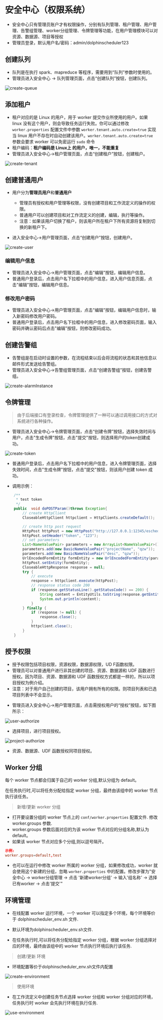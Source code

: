 # 安全中心（权限系统）

* 安全中心只有管理员账户才有权限操作，分别有队列管理、租户管理、用户管理、告警组管理、worker分组管理、令牌管理等功能，在用户管理模块可以对资源、数据源、项目等授权
* 管理员登录，默认用户名/密码：admin/dolphinscheduler123

## 创建队列

- 队列是在执行 spark、mapreduce 等程序，需要用到“队列”参数时使用的。
- 管理员进入安全中心 -> 队列管理页面，点击“创建队列”按钮，创建队列。

![create-queue](/img/new_ui/dev/security/create-queue.png)

## 添加租户

- 租户对应的是 Linux 的用户，用于 worker 提交作业所使用的用户。如果 linux 没有这个用户，则会导致任务运行失败。你可以通过修改 `worker.properties` 配置文件中参数 `worker.tenant.auto.create=true` 实现当 linux 用户不存在时自动创建该用户。`worker.tenant.auto.create=true` 参数会要求 worker 可以免密运行 `sudo` 命令
- 租户编码：**租户编码是 Linux上 的用户，唯一，不能重复**
- 管理员进入安全中心->租户管理页面，点击“创建租户”按钮，创建租户。

![create-tenant](/img/new_ui/dev/security/create-tenant.png)

## 创建普通用户

-  用户分为**管理员用户**和**普通用户**

    * 管理员有授权和用户管理等权限，没有创建项目和工作流定义的操作的权限。
    * 普通用户可以创建项目和对工作流定义的创建，编辑，执行等操作。
    * 注意：如果该用户切换了租户，则该用户所在租户下所有资源将复制到切换的新租户下。

- 进入安全中心->用户管理页面，点击“创建用户”按钮，创建用户。        

![create-user](/img/new_ui/dev/security/create-user.png)
  
### 编辑用户信息

- 管理员进入安全中心->用户管理页面，点击"编辑"按钮，编辑用户信息。
- 普通用户登录后，点击用户名下拉框中的用户信息，进入用户信息页面，点击"编辑"按钮，编辑用户信息。
  
### 修改用户密码

- 管理员进入安全中心->用户管理页面，点击"编辑"按钮，编辑用户信息时，输入新密码修改用户密码。
- 普通用户登录后，点击用户名下拉框中的用户信息，进入修改密码页面，输入密码并确认密码后点击"编辑"按钮，则修改密码成功。
   

## 创建告警组

* 告警组是在启动时设置的参数，在流程结束以后会将流程的状态和其他信息以邮件形式发送给告警组。
* 管理员进入安全中心->告警组管理页面，点击“创建告警组”按钮，创建告警组。

![create-alarmInstance](/img/new_ui/dev/security/create-alarmInstance.png)

## 令牌管理

> 由于后端接口有登录检查，令牌管理提供了一种可以通过调用接口的方式对系统进行各种操作。
- 管理员进入安全中心->令牌管理页面，点击“创建令牌”按钮，选择失效时间与用户，点击"生成令牌"按钮，点击"提交"按钮，则选择用户的token创建成功。

![create-token](/img/new_ui/dev/security/create-token.png)
  
- 普通用户登录后，点击用户名下拉框中的用户信息，进入令牌管理页面，选择失效时间，点击"生成令牌"按钮，点击"提交"按钮，则该用户创建 token 成功。
    
- 调用示例：
  
```java
    /**
     * test token
     */
    public  void doPOSTParam()throws Exception{
        // create HttpClient
        CloseableHttpClient httpclient = HttpClients.createDefault();

        // create http post request
        HttpPost httpPost = new HttpPost("http://127.0.0.1:12345/escheduler/projects/create");
        httpPost.setHeader("token", "123");
        // set parameters
        List<NameValuePair> parameters = new ArrayList<NameValuePair>();
        parameters.add(new BasicNameValuePair("projectName", "qzw"));
        parameters.add(new BasicNameValuePair("desc", "qzw"));
        UrlEncodedFormEntity formEntity = new UrlEncodedFormEntity(parameters);
        httpPost.setEntity(formEntity);
        CloseableHttpResponse response = null;
        try {
            // execute
            response = httpclient.execute(httpPost);
            // response status code 200
            if (response.getStatusLine().getStatusCode() == 200) {
                String content = EntityUtils.toString(response.getEntity(), "UTF-8");
                System.out.println(content);
            }
        } finally {
            if (response != null) {
                response.close();
            }
            httpclient.close();
        }
    }
```

## 授予权限

* 授予权限包括项目权限，资源权限，数据源权限，UD F函数权限。
* 管理员可以对普通用户进行非其创建的项目、资源、数据源和 UDF 函数进行授权。因为项目、资源、数据源和 UDF 函数授权方式都是一样的，所以以项目授权为例介绍。
* 注意：对于用户自己创建的项目，该用户拥有所有的权限。则项目列表和已选项目列表中不会显示。
 
- 管理员进入安全中心->用户管理页面，点击需授权用户的“授权”按钮，如下图所示：

![user-authorize](/img/new_ui/dev/security/user-authorize.png)

- 选择项目，进行项目授权。

![project-authorize](/img/new_ui/dev/security/project-authorize.png)
  
- 资源、数据源、UDF 函数授权同项目授权。

## Worker 分组

每个 worker 节点都会归属于自己的 worker 分组,默认分组为 default。

在任务执行时,可以将任务分配给指定 worker 分组，最终由该组中的 worker 节点执行该任务。

> 新增/更新 worker 分组

- 打开要设置分组的 worker 节点上的 `conf/worker.properties` 配置文件. 修改 worker.groups 参数. 
- worker.groups 参数后面对应的为该 worker 节点对应的分组名称,默认为 default。
- 如果该 worker 节点对应多个分组,则以逗号隔开。

```conf
示例: 
worker.groups=default,test
```

- 也可以在运行中修改 worker 所属的 worker 分组，如果修改成功，worker 就会使用这个新建的分组，忽略 `worker.properties` 中的配置。修改步骤为"安全中心 -> worker分组管理 -> 点击 '新建worker分组' -> 输入'组名称' -> 选择已有worker -> 点击'提交'"

## 环境管理

* 在线配置 worker 运行环境，一个 worker 可以指定多个环境，每个环境等价于 dolphinscheduler_env.sh 文件.

* 默认环境为dolphinscheduler_env.sh文件.

* 在任务执行时,可以将任务分配给指定 worker 分组，根据 worker 分组选择对应的环境，最终由该组中的 worker 节点执行环境后执行该任务.

> 创建/更新 环境

- 环境配置等价于dolphinscheduler_env.sh文件内配置

![create-environment](/img/new_ui/dev/security/create-environment.png)

> 使用环境

- 在工作流定义中创建任务节点选择 worker 分组和 worker 分组对应的环境，任务执行时 worker 会先执行环境在执行任务.

![use-environment](/img/new_ui/dev/security/use-environment.png)

